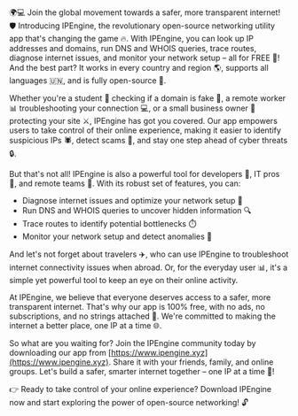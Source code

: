 🌍💻 Join the global movement towards a safer, more transparent internet! 🛡️ Introducing IPEngine, the revolutionary open-source networking utility app that's changing the game 🔥. With IPEngine, you can look up IP addresses and domains, run DNS and WHOIS queries, trace routes, diagnose internet issues, and monitor your network setup – all for FREE 💸! And the best part? It works in every country and region 🌎, supports all languages 🇺🇳, and is fully open-source 💯.

Whether you're a student 🔬 checking if a domain is fake 🚫, a remote worker 📊 troubleshooting your connection 💻, or a small business owner 👥 protecting your site ⚔️, IPEngine has got you covered. Our app empowers users to take control of their online experience, making it easier to identify suspicious IPs 🕷️, detect scams 🤑, and stay one step ahead of cyber threats 🔒.

But that's not all! IPEngine is also a powerful tool for developers 🚀, IT pros 💼, and remote teams 👥. With its robust set of features, you can:

* Diagnose internet issues and optimize your network setup 🔧
* Run DNS and WHOIS queries to uncover hidden information 🔍
* Trace routes to identify potential bottlenecks ⏱️
* Monitor your network setup and detect anomalies 🚨

And let's not forget about travelers ✈️, who can use IPEngine to troubleshoot internet connectivity issues when abroad. Or, for the everyday user 📊, it's a simple yet powerful tool to keep an eye on their online activity.

At IPEngine, we believe that everyone deserves access to a safer, more transparent internet. That's why our app is 100% free, with no ads, no subscriptions, and no strings attached 💯. We're committed to making the internet a better place, one IP at a time 🌐.

So what are you waiting for? Join the IPEngine community today by downloading our app from [https://www.ipengine.xyz](https://www.ipengine.xyz). Share it with your friends, family, and online groups. Let's build a safer, smarter internet together – one IP at a time 🚀!

👉 Ready to take control of your online experience? Download IPEngine now and start exploring the power of open-source networking! 🔓